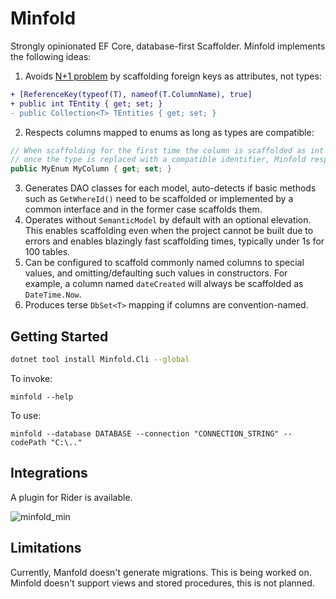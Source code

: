 # Minfold
Strongly opinionated EF Core, database-first Scaffolder. Minfold implements the following ideas:

1. Avoids [N+1 problem](https://learn.microsoft.com/en-us/ef/core/performance/efficient-querying) by scaffolding foreign keys as attributes, not types:
 ```diff
 + [ReferenceKey(typeof(T), nameof(T.ColumnName), true]
 + public int TEntity { get; set; }
 - public Collection<T> TEntities { get; set; }
 ```
2. Respects columns mapped to enums as long as types are compatible:
 ```cs
 // When scaffolding for the first time the column is scaffolded as int
 // once the type is replaced with a compatible identifier, Minfold respects the new type
 public MyEnum MyColumn { get; set; }
 ```
3. Generates DAO classes for each model, auto-detects if basic methods such as `GetWhereId()` need to be scaffolded or implemented by a common interface and in the former case scaffolds them.
4. Operates without `SemanticModel` by default with an optional elevation. This enables scaffolding even when the project cannot be built due to errors and enables blazingly fast scaffolding times, typically under 1s for 100 tables.
5. Can be configured to scaffold commonly named columns to special values, and omitting/defaulting such values in constructors. For example, a column named `dateCreated` will always be scaffolded as `DateTime.Now`.
6. Produces terse `DbSet<T>` mapping if columns are convention-named.

## Getting Started

```bash
dotnet tool install Minfold.Cli --global
```

To invoke:
```
minfold --help
```

To use:
```
minfold --database DATABASE --connection "CONNECTION_STRING" --codePath "C:\.."
```

## Integrations

A plugin for Rider is available.

![minfold_min](https://github.com/lofcz/minfold/assets/10260230/ab963aa9-53af-4d70-9fa5-aa949c785d1e)

## Limitations

Currently, Manfold doesn't generate migrations. This is being worked on. Minfold doesn't support views and stored procedures, this is not planned.
